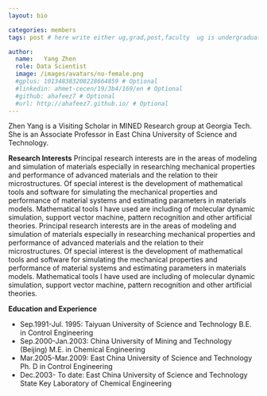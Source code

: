 ```yaml
---
layout: bio

categories: members
tags: post # here write either ug,grad,post,faculty  ug is undergraduate, grad self explanatory, post is for post docs and visiting professors

author:
  name:   Yang Zhen
  role: Data Scientist
  image: /images/avatars/no-female.png
  #gplus: 101348383208228664859 # Optional
  #linkedin: ahmet-cecen/19/3b4/169/en # Optional
  #github: ahafeez7 # Optional
  #url: http://ahafeez7.github.io/ # Optional
---
```


Zhen Yang is a Visiting Scholar in MINED Research group at Georgia Tech. She is an Associate Professor
in East China University of Science and Technology. 

**Research Interests**
Principal research interests are in the areas of modeling and simulation of materials especially in researching mechanical properties and performance of advanced materials and the relation to their microstructures. Of special interest is the development of mathematical tools and software for simulating the mechanical properties and performance of material systems and estimating parameters in materials models. Mathematical tools I have used are including of molecular dynamic simulation, support vector machine, pattern recognition and other artificial theories.
Principal research interests are in the areas of modeling and simulation of materials especially in researching mechanical properties and performance of advanced materials and the relation to their microstructures. Of special interest is the development of mathematical tools and software for simulating the mechanical properties and performance of material systems and estimating parameters in materials models. Mathematical tools I have used are including of molecular dynamic simulation, support vector machine, pattern recognition and other artificial theories.

**Education and Experience**

* Sep.1991-Jul. 1995:  Taiyuan University of Science and Technology
                      B.E. in Control Engineering
* Sep.2000-Jan.2003:  China University of Mining and Technology (Beijing)
                     M.E. in Chemical Engineering
* Mar.2005-Mar.2009:  East China University of Science and Technology
 Ph. D in Control Engineering
* Dec.2003- To date:   East China University of Science and Technology
State Key Laboratory of Chemical Engineering    

